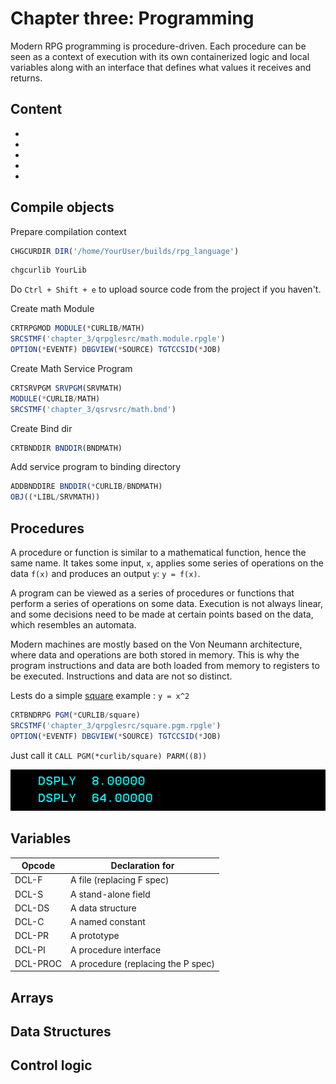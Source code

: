 # Chapter three: Programming

Modern RPG programming is procedure-driven. Each procedure can be seen as a context of execution with its own containerized logic and local variables along with an interface that defines what values it receives and returns. 

## Content

- []()
- []()
- []()
- []()
- []()

## Compile objects

Prepare compilation context
```js
CHGCURDIR DIR('/home/YourUser/builds/rpg_language')
```
```js
chgcurlib YourLib
```

Do `Ctrl + Shift + e` to upload source code from the project if you haven't.

Create math Module
```js
CRTRPGMOD MODULE(*CURLIB/MATH) 
SRCSTMF('chapter_3/qrpglesrc/math.module.rpgle')
OPTION(*EVENTF) DBGVIEW(*SOURCE) TGTCCSID(*JOB)
```

Create Math Service Program
```js
CRTSRVPGM SRVPGM(SRVMATH)                            
MODULE(*CURLIB/MATH)
SRCSTMF('chapter_3/qsrvsrc/math.bnd')    
```

Create Bind dir
```js
CRTBNDDIR BNDDIR(BNDMATH)
```

Add service program to binding directory
```js
ADDBNDDIRE BNDDIR(*CURLIB/BNDMATH)
OBJ((*LIBL/SRVMATH))
```

## Procedures

A procedure or function is similar to a mathematical function, hence the same name. It takes some input, `x`, applies some series of operations on the data `f(x)` and produces an output `y`: `y = f(x)`.

A program can be viewed as a series of procedures or functions that perform a series of operations on some data. Execution is not always linear, and some decisions need to be made at certain points based on the data, which resembles an automata.

Modern machines are mostly based on the Von Neumann architecture, where data and operations are both stored in memory. This is why the program instructions and data are both loaded from memory to registers to be executed. Instructions and data are not so distinct.

Lests do a simple [square](./qrpglesrc/square.pgm.rpgle#13) example : `y = x^2`

```js
CRTBNDRPG PGM(*CURLIB/square) 
SRCSTMF('chapter_3/qrpglesrc/square.pgm.rpgle') 
OPTION(*EVENTF) DBGVIEW(*SOURCE) TGTCCSID(*JOB)
```

Just call it `CALL PGM(*curlib/square) PARM((8))`
<div style="text-align: center;">
  <img src="../images/chapter_3/square_output.png" alt="pgm_from_crtbndrpg" style="display: inline-block;">
</div>



## Variables


| Opcode | Declaration for |
|----------|----------|
| DCL-F   | A file (replacing F spec)     |
| DCL-S   | A stand-alone field     |
| DCL-DS    | A data structure     |
| DCL-C    | A named constant     |
| DCL-PR  | A prototype     |
| DCL-PI    | A procedure interface     |
| DCL-PROC    | A procedure (replacing the P spec)     |

## Arrays


## Data Structures


## Control logic
